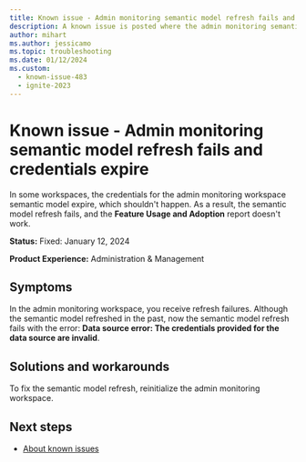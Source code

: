 ```yaml
---
title: Known issue - Admin monitoring semantic model refresh fails and credentials expire
description: A known issue is posted where the admin monitoring semantic model refresh fails and credentials expire
author: mihart
ms.author: jessicamo
ms.topic: troubleshooting
ms.date: 01/12/2024
ms.custom:
  - known-issue-483
  - ignite-2023
---
```


# Known issue - Admin monitoring semantic model refresh fails and credentials expire

In some workspaces, the credentials for the admin monitoring workspace semantic model expire, which shouldn't happen.  As a result, the semantic model refresh fails, and the **Feature Usage and Adoption** report doesn't work.

**Status:** Fixed: January 12, 2024

**Product Experience:** Administration & Management

## Symptoms

In the admin monitoring workspace, you receive refresh failures. Although the semantic model refreshed in the past, now the semantic model refresh fails with the error: **Data source error: The credentials provided for the data source are invalid**.

## Solutions and workarounds

To fix the semantic model refresh, reinitialize the admin monitoring workspace.

## Next steps

- [About known issues](https://support.fabric.microsoft.com/known-issues)
